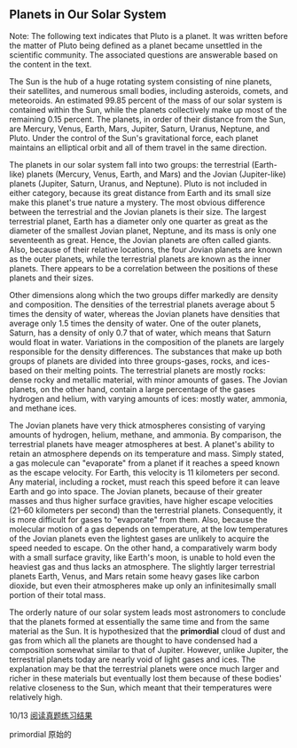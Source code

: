 ## Planets in Our Solar System

Note: The following text indicates that Pluto is a planet. It was written before the matter of Pluto being defined as a planet became unsettled in the scientific community. The associated questions are answerable based on the content in the text.

The Sun is the hub of a huge rotating system consisting of nine planets, their satellites, and numerous small bodies, including asteroids, comets, and meteoroids. An estimated 99.85 percent of the mass of our solar system is contained within the Sun, while the planets collectively make up most of the remaining 0.15 percent. The planets, in order of their distance from the Sun, are Mercury, Venus, Earth, Mars, Jupiter, Saturn, Uranus, Neptune, and Pluto. Under the control of the Sun's gravitational force, each planet maintains an elliptical orbit and all of them travel in the same direction.

The planets in our solar system fall into two groups: the terrestrial (Earth-like) planets (Mercury, Venus, Earth, and Mars) and the Jovian (Jupiter-like) planets (Jupiter, Saturn, Uranus, and Neptune). Pluto is not included in either category, because its great distance from Earth and its small size make this planet's true nature a mystery. The most obvious difference between the terrestrial and the Jovian planets is their size. The largest terrestrial planet, Earth has a diameter only one quarter as great as the diameter of the smallest Jovian planet, Neptune, and its mass is only one seventeenth as great. Hence, the Jovian planets are often called giants. Also, because of their relative locations, the four Jovian planets are known as the outer planets, while the terrestrial planets are known as the inner planets. There appears to be a correlation between the positions of these planets and their sizes.

Other dimensions along which the two groups differ markedly are density and composition. The densities of the terrestrial planets average about 5 times the density of water, whereas the Jovian planets have densities that average only 1.5 times the density of water. One of the outer planets, Saturn, has a density of only 0.7 that of water, which means that Saturn would float in water. Variations in the composition of the planets are largely responsible for the density differences. The substances that make up both groups of planets are divided into three groups-gases, rocks, and ices-based on their melting points. The terrestrial planets are mostly rocks: dense rocky and metallic material, with minor amounts of gases. The Jovian planets, on the other hand, contain a large percentage of the gases hydrogen and helium, with varying amounts of ices: mostly water, ammonia, and methane ices.

The Jovian planets have very thick atmospheres consisting of varying amounts of hydrogen, helium, methane, and ammonia. By comparison, the terrestrial planets have meager atmospheres at best. A planet's ability to retain an atmosphere depends on its temperature and mass. Simply stated, a gas molecule can "evaporate" from a planet if it reaches a speed known as the escape velocity. For Earth, this velocity is 11 kilometers per second. Any material, including a rocket, must reach this speed before it can leave Earth and go into space. The Jovian planets, because of their greater masses and thus higher surface gravities, have higher escape velocities (21–60 kilometers per second) than the terrestrial planets. Consequently, it is more difficult for gases to "evaporate" from them. Also, because the molecular motion of a gas depends on temperature, at the low temperatures of the Jovian planets even the lightest gases are unlikely to acquire the speed needed to escape. On the other hand, a comparatively warm body with a small surface gravity, like Earth's moon, is unable to hold even the heaviest gas and thus lacks an atmosphere. The slightly larger terrestrial planets Earth, Venus, and Mars retain some heavy gases like carbon dioxide, but even their atmospheres make up only an infinitesimally small portion of their total mass.

The orderly nature of our solar system leads most astronomers to conclude that the planets formed at essentially the same time and from the same material as the Sun. It is hypothesized that the **primordial** cloud of dust and gas from which all the planets are thought to have condensed had a composition somewhat similar to that of Jupiter. However, unlike Jupiter, the terrestrial planets today are nearly void of light gases and ices. The explanation may be that the terrestrial planets were once much larger and richer in these materials but eventually lost them because of these bodies' relative closeness to the Sun, which meant that their temperatures were relatively high.

10/13 [阅读真题练习结果](https://toefl.kmf.com/reading/result/165845889955197780)

primordial                                 原始的
